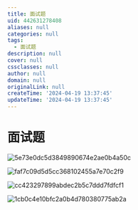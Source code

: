```yaml
---
title: 面试题
uid: 442631278408
aliases: null
categories: null
tags:
  - 面试题
description: null
cover: null
cssclasses: null
author: null
domain: null
originalLink: null
createTime: '2024-04-19 13:37:45'
updateTime: '2024-04-19 13:37:45'
---
```


# 面试题

![5e73e0dc5d3849890674e2ae0b4a50c](5e73e0dc5d3849890674e2ae0b4a50c.jpg)

![faf7c09d5d5cc368102455a7e70c2f9](faf7c09d5d5cc368102455a7e70c2f9.jpg)

![cc423297899abdec2b5c7ddd7fdfcf1](cc423297899abdec2b5c7ddd7fdfcf1.jpg)

![1cb0c4e10bfc2a0b4d780380775ab2a](1cb0c4e10bfc2a0b4d780380775ab2a.jpg)
